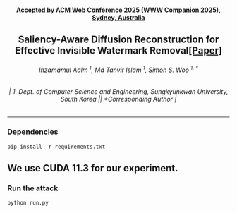 <h4 align="center"><strong><a href="https://2024.acmmm.org/">Accepted by ACM Web Conference 2025 (WWW Companion 2025), Sydney, Australia</a></strong></h4>
<h2 align="center"><strong>Saliency-Aware Diffusion Reconstruction for Effective Invisible Watermark Removal<a href="https://tanvirnwu.github.io/assets/papers/HazeSpace2M.pdf" target="_blank">[Paper]</a></strong></h2>
<h6 align="center">Inzamamul Aalm<sup> 1</sup>, Md Tanvir Islam<sup> 1</sup>, Simon S. Woo<sup> 1, *</sup></h6>
<h6 align="center">| 1. Dept. of Computer Science and Engineering, Sungkyunkwan University, South Korea || *Corresponding Author |</h6> 
<hr>


### Dependencies
```
pip install -r requirements.txt
````
## We use CUDA 11.3 for our experiment.
### Run the attack
```
python run.py
````
